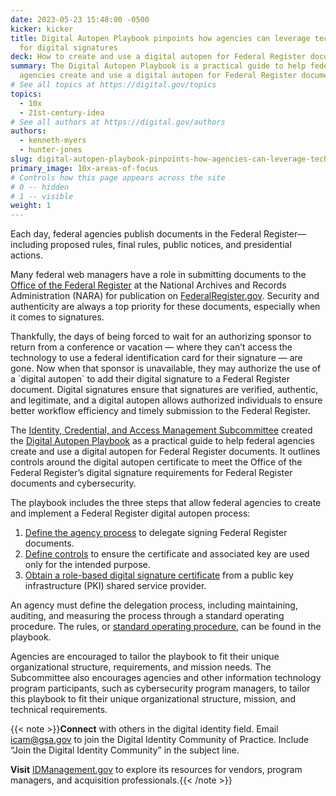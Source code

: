 ```yaml
---
date: 2023-05-23 15:48:00 -0500
kicker: kicker
title: Digital Autopen Playbook pinpoints how agencies can leverage technology
  for digital signatures
deck: How to create and use a digital autopen for Federal Register documents
summary: The Digital Autopen Playbook is a practical guide to help federal
  agencies create and use a digital autopen for Federal Register documents.
# See all topics at https://digital.gov/topics
topics:
  - 10x
  - 21st-century-idea
# See all authors at https://digital.gov/authors
authors:
  - kenneth-myers
  - hunter-jones
slug: digital-autopen-playbook-pinpoints-how-agencies-can-leverage-technology-for-digital-signatures
primary_image: 10x-areas-of-focus
# Controls how this page appears across the site
# 0 -- hidden
# 1 -- visible
weight: 1
---
```

Each day, federal agencies publish documents in the Federal Register—including proposed rules, final rules, public notices, and presidential actions.

Many federal web managers have a role in submitting documents to the [Office of the Federal Register](https://www.archives.gov/federal-register) at the National Archives and Records Administration (NARA) for publication on [FederalRegister.gov](https://www.federalregister.gov/). Security and authenticity are always a top priority for these documents, especially when it comes to signatures.

Thankfully, the days of being forced to wait for an authorizing sponsor to return from a conference or vacation — where they can’t access the technology to use a federal identification card for their signature — are gone. Now when that sponsor is unavailable, they may authorize the use of a \`digital autopen\` to add their digital signature to a Federal Register document. Digital signatures ensure that signatures are verified, authentic, and legitimate, and a digital autopen allows authorized individuals to ensure better workflow efficiency and timely submission to the Federal Register.

The [Identity, Credential, and Access Management Subcommittee](https://www.idmanagement.gov/governance/ficam/#identity-credential-and-access-management-subcommittee) created the [Digital Autopen Playbook](https://playbooks.idmanagement.gov/playbooks/autopen/) as a practical guide to help federal agencies create and use a digital autopen for Federal Register documents. It outlines controls around the digital autopen certificate to meet the Office of the Federal Register’s digital signature requirements for Federal Register documents and cybersecurity.

The playbook includes the three steps that allow federal agencies to create and implement a Federal Register digital autopen process: 

1. [Define the agency process](https://playbooks.idmanagement.gov/playbooks/autopen/#step-1-define-the-agency-process) to delegate signing Federal Register documents.
2. [Define controls](https://playbooks.idmanagement.gov/playbooks/autopen/#step-2-define-controls) to ensure the certificate and associated key are used only for the intended purpose.
3. [Obtain a role-based digital signature certificate](https://playbooks.idmanagement.gov/playbooks/autopen/#step-3-obtain-a-digital-autopen-certificate) from a public key infrastructure (PKI) shared service provider.

An agency must define the delegation process, including maintaining, auditing, and measuring the process through a standard operating procedure. The rules, or [standard operating procedure](https://playbooks.idmanagement.gov/playbooks/autopen/#:~:text=Develop%20a%20Standard%20Operating%20Procedure), can be found in the playbook. 

Agencies are encouraged to tailor the playbook to fit their unique organizational structure, requirements, and mission needs. The Subcommittee also encourages agencies and other information technology program participants, such as cybersecurity program managers, to tailor this playbook to fit their unique organizational structure, mission, and technical requirements.

{{< note >}}**Connect** with others in the digital identity field. Email [icam@gsa.gov](mailto:icam@gsa.gov) to join the Digital Identity Community of Practice. Include “Join the Digital Identity Community” in the subject line.

**Visit** [IDManagement.gov](https://www.idmanagement.gov/) to explore its resources for vendors, program managers, and acquisition professionals.{{< /note >}}
